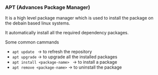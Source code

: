 ### APT (Advances Package Manager)
It is a high level package manager which is used to install the package on the debain based linux systems.

It automatically install all the required dependency packages.

Some common cammands 
- `apt update ` -> to refresh the repository
- `apt upgrade` -> to upgrade all the installed packages
- `apt install <package-name> ` -> to install a package
- `apt remove <package-name>` -> to uninstall the package
